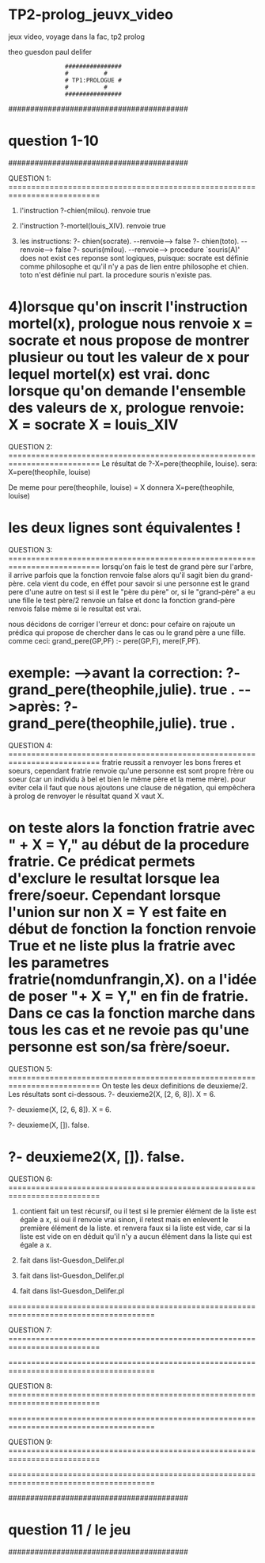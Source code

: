 # TP2-prolog_jeuvx_video
jeux video, voyage dans la fac, tp2 prolog

theo guesdon
paul delifer


					################
					#	       #
					# TP1:PROLOGUE #
					#	       #
					################


#########################################
#	question 1-10			#
#########################################


QUESTION 1: ==========================================================================

1) l'instruction ?-chien(milou). renvoie true

2) l'instruction ?-mortel(louis_XIV). renvoie true

3) les instructions:
	?- chien(socrate).	--renvoie--> false
	?- chien(toto).		--renvoie--> false
	?- souris(milou).	--renvoie--> procedure `souris(A)' does not exist
ces reponse sont logiques, puisque:
socrate est définie comme philosophe et qu'il n'y a pas de lien entre philosophe et chien.
toto n'est définie nul part.
la procedure souris n'existe pas.

4)lorsque qu'on inscrit l'instruction mortel(x), prologue nous renvoie x = socrate
et nous propose de montrer plusieur ou tout les valeur de x pour lequel mortel(x) est vrai.
donc lorsque qu'on demande l'ensemble des valeurs de x, prologue renvoie:
X = socrate
X = louis_XIV
======================================================================================

QUESTION 2: ==========================================================================
Le résultat de ?-X=pere(theophile, louise). sera: 
X=pere(theophile, louise)

De meme pour pere(theophile, louise) = X donnera
X=pere(theophile, louise)
 
les deux lignes sont équivalentes !
======================================================================================

QUESTION 3: ==========================================================================
lorsqu'on fais le test de grand père sur l'arbre, il arrive parfois que la fonction
renvoie false alors qu'il sagit bien du grand-père. cela vient du code, en éffet pour
savoir si une personne est le grand pere d'une autre on test si il est le "père du père"
or, si le "grand-père" a eu une fille le test père/2 renvoie un false et donc la 
fonction grand-père renvois false mème si le resultat est vrai. 

nous décidons de corriger l'erreur et donc:
pour cefaire on rajoute un prédica qui propose de chercher dans le cas ou
le grand père a une fille. comme ceci:
grand_pere(GP,PF) :-
    pere(GP,F),
    mere(F,PF).

exemple:
-->avant la correction:
?- grand_pere(theophile,julie).
true .
-->après:
?- grand_pere(theophile,julie).
true .
======================================================================================

QUESTION 4: ==========================================================================
fratrie reussit a renvoyer les bons freres et soeurs, cependant fratrie renvoie qu'une personne est
sont propre frère ou soeur (car un individu à bel et bien le même père et la meme mère). pour eviter cela il faut que nous ajoutons une clause de négation, qui empêchera à prolog
de renvoyer le résultat quand X vaut X.

on teste alors la fonction fratrie avec " \+ X = Y," au début de la procedure fratrie.
Ce prédicat permets d'exclure le resultat lorsque lea frere/soeur.
Cependant lorsque l'union sur non X = Y est faite en début de fonction la fonction renvoie True et ne liste plus la fratrie avec les parametres fratrie(nomdunfrangin,X).
on a l'idée de poser "\+ X = Y," en fin de fratrie.
Dans ce cas la fonction marche dans
tous les cas et ne revoie pas qu'une personne est son/sa frère/soeur.
======================================================================================

QUESTION 5: ==========================================================================
On teste les deux definitions de deuxieme/2.
Les résultats sont ci-dessous.
?- deuxieme2(X, [2, 6, 8]).
X = 6.

?- deuxieme(X, [2, 6, 8]).
X = 6.

?- deuxieme(X, []).
false.

?- deuxieme2(X, []).
false.
======================================================================================

QUESTION 6: ==========================================================================
1) contient fait un test récursif, ou il test si le premier élément de la liste est 
égale a x, si oui il renvoie vrai sinon, il retest mais en enlevent le première élément 
de la liste. et renvera faux si la liste est vide, car si la liste est vide on en déduit
qu'il n'y a aucun élément dans la liste qui est égale a x.

2) fait dans list-Guesdon_Delifer.pl

3) fait dans list-Guesdon_Delifer.pl

4) fait dans list-Guesdon_Delifer.pl

======================================================================================

QUESTION 7: ==========================================================================

======================================================================================

QUESTION 8: ==========================================================================

======================================================================================

QUESTION 9: ==========================================================================

======================================================================================

#########################################
#	question 11 / le jeu		#
#########################################



